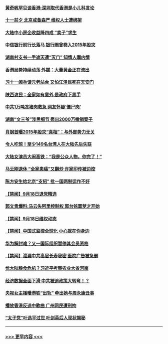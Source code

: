 #### [黄奇帆罕见谈香港:深圳取代香港是小儿科言论](../pages/prog204/a102667480.md?t=09191344) 
#### [十一前夕 北京戒备森严 维权人士遭绑架](../pages/prog204/a102668006.md?t=09191344) 
#### [大陆中小房企收益降四成 “卖子”求生](../pages/prog204/a102668060.md?t=09191344) 
#### [中信银行前行长落马 银行圈曾卷入2015年股灾](../pages/prog204/a102667975.md?t=09191344) 
#### [湖南村支书一手遮天遭“灭门” 知情人曝内情](../pages/prog204/a102667965.md?t=09191344) 
#### [香港局势持续动荡 外媒：大量黄金正在流出](../pages/prog204/a102667929.md?t=09191344) 
#### [习十一阅兵请元老站台 又怕江泽民死在天安门](../pages/prog204/a102667903.md?t=09191344) 
#### [陕西访民：全家如有意外 是政府下黑手](../pages/prog204/a102667921.md?t=09191344) 
#### [中共1万吨冻猪肉救急 网友怀疑‘僵尸肉’](../pages/prog204/a102667872.md?t=09191344) 
#### [湖南“文三爷”涉黑细节 愿出2000万撤销案子](../pages/prog204/a102667842.md?t=09191344) 
#### [肖钢首曝2015年股灾“真相”：与外部势力无关](../pages/prog204/a102667819.md?t=09191344) 
#### [令人吃惊！至少149名台湾人在大陆先后失联](../pages/prog204/a102667806.md?t=09191344) 
#### [大陆女演员大闹高铁：“我是公众人物，你完了！”](../pages/prog204/a102667785.md?t=09191344) 
#### [马云刚退休 “全家患癌”又翻炒 许家印传被边控](../pages/prog204/a102667753.md?t=09191344) 
#### [陈方安生给北京“支招” 批一国两制运作不好](../pages/prog204/a102667756.md?t=09191344) 
#### [【禁闻】9月18日退党精选](../pages/prog204/a102667673.md?t=09191344) 
#### [郭文贵爆料:马云失阿里控制权 郭台铭噩梦才开始](../pages/prog204/a102667634.md?t=09191344) 
#### [【禁闻】9月18日维权动态](../pages/prog204/a102667664.md?t=09191344) 
#### [【禁闻】中国式监控全球化 小心就在你身边](../pages/prog204/a102667650.md?t=09191344) 
#### [华为解封难？又一国际组织暂停其会员资格](../pages/prog204/a102667578.md?t=09191344) 
#### [【禁闻】泄漏中共高层长寿秘密 医院广告被急删](../pages/prog204/a102667531.md?t=09191344) 
#### [忧大陆粮食危机？习近平考察农业大省河南](../pages/prog204/a102667504.md?t=09191344) 
#### [经济数据全面下滑 中共被迫政策大转弯！？](../pages/prog204/a102667405.md?t=09191344) 
#### [央视女主播曝港铁“出轨” 牵出她与周永康丑事](../pages/prog204/a102667178.md?t=09191344) 
#### [播放香港反送中歌曲 广州网民遭刑拘](../pages/prog204/a102667286.md?t=09191344) 
#### [“太子党”叶选平过世 叶剑英后人现状揭秘](../pages/prog204/a102667107.md?t=09191344) 

----
#### [ >>> 更早内容 <<< ](../indexes/prog204-earlier.md)
